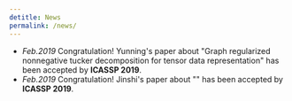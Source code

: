 ```yaml
---
detitle: News
permalink: /news/
---
```

- *Feb.2019*  Congratulation! Yunning's paper about "Graph regularized nonnegative tucker decomposition for tensor data representation" has been accepted by **ICASSP 2019**.
- *Feb.2019* Congratulation! Jinshi's paper about "" has been accepted by **ICASSP 2019**.